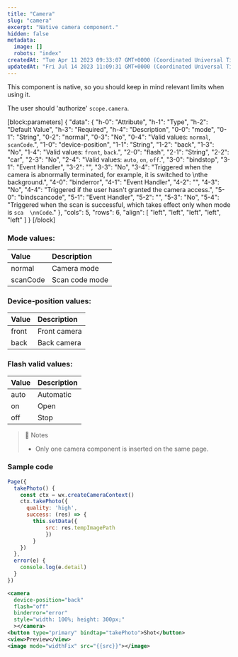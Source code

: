 ```yaml
---
title: "Camera"
slug: "camera"
excerpt: "Native camera component."
hidden: false
metadata: 
  image: []
  robots: "index"
createdAt: "Tue Apr 11 2023 09:33:07 GMT+0000 (Coordinated Universal Time)"
updatedAt: "Fri Jul 14 2023 11:09:31 GMT+0000 (Coordinated Universal Time)"
---
```

This component is native, so you should keep in mind relevant limits when using it.

The user should 'authorize' `scope.camera`.

[block:parameters]
{
  "data": {
    "h-0": "Attribute",
    "h-1": "Type",
    "h-2": "Default Value",
    "h-3": "Required",
    "h-4": "Description",
    "0-0": "mode",
    "0-1": "String",
    "0-2": "normal",
    "0-3": "No",
    "0-4": "Valid values: `normal`, `scanCode`.",
    "1-0": "device-position",
    "1-1": "String",
    "1-2": "back",
    "1-3": "No",
    "1-4": "Valid values: `front`, `back`.",
    "2-0": "flash",
    "2-1": "String",
    "2-2": "car",
    "2-3": "No",
    "2-4": "Valid values: `auto`, `on`, `off`.",
    "3-0": "bindstop",
    "3-1": "Event Handler",
    "3-2": "",
    "3-3": "No",
    "3-4": "Triggered when the camera is abnormally terminated, for example, it is switched to  \nthe background.",
    "4-0": "binderror",
    "4-1": "Event Handler",
    "4-2": "",
    "4-3": "No",
    "4-4": "Triggered if the user hasn't granted the camera access.",
    "5-0": "bindscancode",
    "5-1": "Event Handler",
    "5-2": "",
    "5-3": "No",
    "5-4": "Triggered when the scan is successful, which takes effect only when mode is `sca  \nnCode`."
  },
  "cols": 5,
  "rows": 6,
  "align": [
    "left",
    "left",
    "left",
    "left",
    "left"
  ]
}
[/block]


### Mode values:

| Value    | Description    |
| :------- | :------------- |
| normal   | Camera mode    |
| scanCode | Scan code mode |

### Device-position values:

| Value | Description  |
| :---- | :----------- |
| front | Front camera |
| back  | Back camera  |

### Flash valid values:

| Value | Description |
| :---- | :---------- |
| auto  | Automatic   |
| on    | Open        |
| off   | Stop        |

> 📘 Notes
> 
> - Only one camera component is inserted on the same page.

### Sample code

```javascript
Page({
  takePhoto() {
    const ctx = wx.createCameraContext()
    ctx.takePhoto({
      quality: 'high',
      success: (res) => {
        this.setData({
        	src: res.tempImagePath
    		})
  		}
  	})
  },
  error(e) {
  	console.log(e.detail)
  }
})

```
```xml WXML
<camera
  device-position="back"
  flash="off"
  binderror="error"
  style="width: 100%; height: 300px;"
  ></camera>
<button type="primary" bindtap="takePhoto">Shot</button>
<view>Preview</view>
<image mode="widthFix" src="{{src}}"></image>
```
